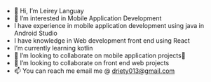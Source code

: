 - 👋 Hi, I’m Leirey Languay
- 👀 I’m interested in Mobile Application Development
- I have experience in mobile application development using java in Android Studio
- I have knowledge in Web development front end using React
- I’m currently learning kotlin
- 💞️ I’m looking to collaborate on mobile application projects💞️
- 💞️ I’m looking to collaborate on front end web projects
- 📫 You can reach me email me @ driety013@gmail.com
